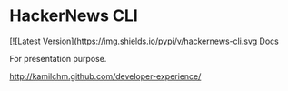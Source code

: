 HackerNews CLI
==============

[![Latest Version](https://img.shields.io/pypi/v/hackernews-cli.svg
[Docs](http://pythonhosted.org//hackernews-cli/)

For presentation purpose.

http://kamilchm.github.com/developer-experience/
